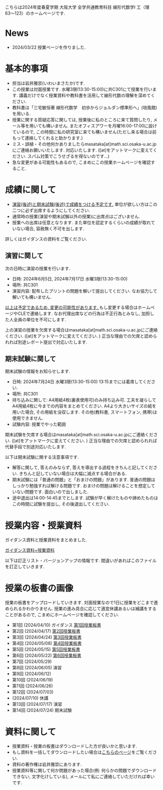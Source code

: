 

 こちらは2024年度春夏学期 大阪大学 全学共通教育科目 線形代数学I 工（理63〜123）のホームページです.
 
# News
- 2024/03/22 授業ページを作りました.

<!--
- 2024/02/01 皆様の成績を確定しました. 半年間ありがとうございました.
- 2024/01/11 期末試験の情報を更新しました　. 
- 2023/12/15 休講情報を更新しました. 
- 2023/11/09 休講情報を更新しました. 
- 2023/10/04 ガイダンスと授業の資料をアップロードしました. 
-->


# 基本的事項

- 担当は岩井雅崇(いわいまさたか)です.
- この授業は対面授業です. 水曜3限(13:30-15:00)に共C301にて授業を行います. 講義だけでなく授業資料や教科書を活用して線形代数の理解を深めてください.
- 教科書は「三宅敏恒著 線形代数学　初歩からジョルダン標準形へ」(培風館)を⽤いる.
- 授業に関する質疑応答に関しては, 授業後に私のところに来て質問したり, メール等を用いても構いません. またオフィスアワーを月曜16:00-17:00に設けているので, この時間に私の研究室に来ても構いません(ただし来る場合は前もって連絡してくれると助かります.)
- ミス・誤植・その他何かありましたらmasataka[at]math.sci.osaka-u.ac.jpにご連絡お願いいたします. 対応いたします. ([at]をアットマークに変えてください. スパム対策でこうせざるを得ないのです...)
- 急な変更がある可能性もあるので, こまめにこの授業ホームページを確認すること.


# 成績に関して

- <u>演習(後述)と期末試験(後述)で成績をつける予定です.</u> 単位が欲しい方はこの二つに必ず出席するようにしてください. 
- 通常時の授業(演習や期末試験以外の授業)に出席点はございません.
- 授業への出席は任意となります. また単位を認定するくらいの成績が取れていない場合, 容赦無く不可を出します. 

詳しくはガイダンスの資料をご覧ください.

## 演習に関して

次の日時に演習の授業を行います. 
- 日時: 2024年6月5日, 2024年7月17日 水曜3限(13:30-15:00)
- 場所: 共C301
- 演習内容: 配布したプリントの問題を解いて提出してください. なお協力して解いても構いません. 

<u>以上は予定であるため, 変更の可能性があります. </u> もし変更する場合はホームページやCLEで連絡します. 
なお代理出席などの行為は不正行為とみなし, 加担した人全員の単位を不可にします.

上の演習の授業を欠席する場合はmasataka[at]math.sci.osaka-u.ac.jpにご連絡ください. ([at]をアットマークに変えてください. ) 正当な理由での欠席と認められれば別途レポート提出で対応いたします.  

## 期末試験に関して

期末試験の情報をお知らせします. 

- 日時: 2024年7月24日 水曜3限(13:30-15:00) 13:15までには着席してください.
- 場所: 共C301
- 持ち込みに関して:  A4用紙4枚(裏表使用可)のみ持ち込み可. 工夫を凝らしてA4用紙4枚に今までの内容をまとめてください. A4より大きいサイズの紙を用いた場合, その用紙を没収します. その他(教科書, スマートフォン, 携帯)は使用できません.
- 試験内容: 授業でやった範囲

期末試験を欠席する場合はmasataka[at]math.sci.osaka-u.ac.jpにご連絡ください. ([at]をアットマークに変えてください. ) 正当な理由での欠席と認められれば代替手段で別途対応いたします.  

以下は期末試験に関する注意事項です.
- 解答に関して, 答えのみならず, 答えを導出する過程をきちんと記してください. きちんと記していない場合は大幅に減点する場合がある.
- 期末試験には「普通の問題」と「おまけの問題」があります. 普通の問題はしっかり勉強すれば解ける問題です. おまけの問題は解けることを想定していない問題です. 面白いので出しました.  
- 途中退出は14:00-14:45までとします. 試験が早く解けたものや諦めたものはこの時間に試験を提出し, その後退出してください. 

<!--
## 期末試験の解答と講評

期末試験の採点を確定させました. 期末試験の問題と解答はこちらです.

- [期末試験問題](https://masataka123.github.io/2023_winter_linearalgebra/material/0_期末試験_20240125.pdf) 
- [期末試験解答](https://masataka123.github.io/2023_winter_linearalgebra/material/0_期末試験_20240125解答.pdf)

採点の講評は以下の通りです.

- 平均点76.3点です. 全体的によくできていました. 個人的には「行列の対角化」と「掃き出し法による連立一次方程式の解き方」ができていれば線形代数に関しては大丈夫だと思います. 
- 問題1-4に関しては演習問題とほぼ同じです. 問題2で「対角化できない」と答えた人や, 問題4で「解が存在しない」と答えた人が意外にもいました. 私はそこまで性格が悪い人間ではございません. ですのでこういった問題では大抵の場合は"対角化できる"し, "解は存在"します. 
- 問題2の対角化で固有値1の固有ベクトルを(0,0)としている人が多かったです. 固有ベクトルは(0,0)で取ってはダメです.
- 問題5の正答率が高くて驚きました. このような問題は数学科の大学院の試験で出るので, 皆さんはそれくらい理解していると言えます. 
- 問題6はdetの性質に気付けば計算不要でできる問題です. 
- おまけ問題の出典は[とっておきの数学パズル](https://www.amazon.co.jp/とっておきの数学パズル-ピーター-ウィンクラー/dp/4535786399)という本からです. この問題は解けなくても大丈夫です. (多分数学者でも解けない人は多くいると思います. ) 3人くらいがいい解答をしてました. 
-->


# 授業内容・授業資料

ガイダンス資料と授業資料をまとめました. 

[ガイダンス資料+授業資料](https://masataka123.github.io/2024_summer_linear_algebra/material/0_線形代数_2024.pdf)

以下は訂正リスト・バージョンアップの情報です. 間違いがあればこのファイルを訂正していきます. 


# 授業の板書の画像
授業の板書をアップロードしていきます.  対面授業なので1日に授業をどこまで進められるかわかりません. 授業の進み具合に応じて適宜休講あるいは補講をすることがあるので, こまめにホームページを確認してください. 

- 第1回 (2024/04/10) ガイダンス [第1回授業板書](https://masataka123.github.io/2024_summer_linear_algebra/material/1_授業板書.pdf)
- 第2回 (2024/04/17) [第2回授業板書](https://masataka123.github.io/2024_summer_linear_algebra/material/2_授業板書.pdf)
- 第3回 (2024/04/24) [第3回授業板書](https://masataka123.github.io/2024_summer_linear_algebra/material/3_授業板書.pdf)
- 第4回 (2024/05/08) [第4回授業板書](https://masataka123.github.io/2024_summer_linear_algebra/material/4_授業板書.pdf)
- 第5回 (2024/05/15) [第5回授業板書](https://masataka123.github.io/2024_summer_linear_algebra/material/5_授業板書.pdf)
- 第6回 (2024/05/22) [第6回授業板書](https://masataka123.github.io/2024_summer_linear_algebra/material/6_授業板書.pdf)
- 第7回 (2024/05/29) 
- 第8回 (2024/06/05) 演習
- 第9回 (2024/06/12) 
- 第10回 (2024/06/19) 
- 第11回 (2024/06/26) 
- 第12回 (2024/07/03) 
-  (2024/07/10) 休講
- 第13回 (2024/07/17) 演習
- 第14回 (2024/07/24) 期末試験

<!--
- 第1回 (2023/10/05). [第1回授業板書](https://masataka123.github.io/2023_winter_linearalgebra/material/1_授業板書.pdf)
- 第2回 (2023/10/12).  [第2回授業板書](https://masataka123.github.io/2023_winter_linearalgebra/material/2_授業板書.pdf)
- 第3回 (2023/10/19).  [第3回授業板書](https://masataka123.github.io/2023_winter_linearalgebra/material/3_授業板書.pdf)
- 第4回 (2023/10/26).  [第4回授業板書](https://masataka123.github.io/2023_winter_linearalgebra/material/4_授業板書.pdf)
- 第5回 (2023/11/09).  [第5回授業板書](https://masataka123.github.io/2023_winter_linearalgebra/material/5_授業板書.pdf)
- 第6回 (2023/11/16).   [演習問題](https://masataka123.github.io/2023_winter_linearalgebra/material/0_演習問題1_20231116.pdf) [演習問題解答](https://masataka123.github.io/2023_winter_linearalgebra/material/0_演習問題1_20231116解答.pdf)
- 第7回 (2023/11/28) [第7回授業板書](https://masataka123.github.io/2023_winter_linearalgebra/material/6_授業板書.pdf)
- (2023/11/30). 休講.
- 第8回 (2023/12/07).  [第8回授業板書](https://masataka123.github.io/2023_winter_linearalgebra/material/8_授業板書.pdf)
- 第9回 (2023/12/14).  [第9回授業板書](https://masataka123.github.io/2023_winter_linearalgebra/material/9_授業板書.pdf)
- 第10回 (2023/12/21). [第10回授業板書](https://masataka123.github.io/2023_winter_linearalgebra/material/10_授業板書.pdf)
-  (2024/01/04).  休講 
- 第11回 (2024/01/11).  [演習問題](https://masataka123.github.io/2023_winter_linearalgebra/material/0_演習問題2_20240111.pdf) [演習問題解答](https://masataka123.github.io/2023_winter_linearalgebra/material/0_演習問題2_20240111解答.pdf)
-  (2024/01/18).  休講 
-  (2024/01/25) 期末試験 [期末試験問題](https://masataka123.github.io/2023_winter_linearalgebra/material/0_期末試験_20240125.pdf) [期末試験解答](https://masataka123.github.io/2023_winter_linearalgebra/material/0_期末試験_20240125解答.pdf)
-->

# 資料に関して

- 授業資料・授業の板書はダウンロードした方が良いかと思います.
- もし資料を一括してダウンロードしたい場合は[こちらのページ](https://github.com/masataka123/2023_winter_linearalgebra/tree/master/material)をご覧ください.
- 資料の著作権は岩井雅崇にあります. 
- 授業資料等に関して何か問題があった場合(例: 何らかの問題でダウンロードできない, 文字化けしている), メールにて私にご連絡していただければ幸いです.

<!--
# その他 
(2020/11/16 時点) 
 ~~のホームページ上で授業資料を見ると日本語が表示されない現象が見られます. 
おそらくgithubの方に問題があるようで, 現状で打つ手はありません. (twitterで調べてみると, 同様の現象があって困っている人がいました. slideshareでも同様の問題が生じていたこともあり, それと同じらしいです. 文字コードによる問題?)
もし何か改善策を知っている方は, メールにてご連絡していただければ幸いです.~~

# 成績の付け方の補足. 
中間レポートと期末レポートでつける予定ですが, 一応上の人にまだ確認中です.
おそらく大丈夫ですが, 急な変更もございますので, このホームページで最新情報を確認して下さい.
他にも上の人からの要請等あった場合は変更がある可能性があるので, こまめに最新情報を確認して下さい.
-->
